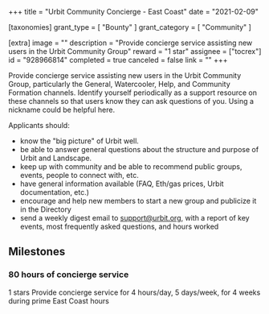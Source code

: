 +++
title = "Urbit Community Concierge - East Coast"
date = "2021-02-09"

[taxonomies]
grant_type = [ "Bounty" ]
grant_category = [ "Community" ]

[extra]
image = ""
description = "Provide concierge service assisting new users in the Urbit Community Group"
reward = "1 star"
assignee = ["tocrex"]
id = "928966814"
completed = true
canceled = false
link = ""
+++

Provide concierge service assisting new users in the Urbit Community Group, particularly the General, Watercooler, Help, and Community Formation channels. Identify yourself periodically as a support resource on these channels so that users know they can ask questions of you. Using a nickname could be helpful here.

Applicants should:

- know the "big picture" of Urbit well.
- be able to answer general questions about the structure and purpose of Urbit and Landscape.
- keep up with community and be able to recommend public groups, events, people to connect with, etc.
- have general information available (FAQ, Eth/gas prices, Urbit documentation, etc.)
- encourage and help new members to start a new group and publicize it in the Directory
- send a weekly digest email to support@urbit.org, with a report of key events, most frequently asked questions, and hours worked

## Milestones

### 80 hours of concierge service

1 stars
Provide concierge service for 4 hours/day, 5 days/week, for 4 weeks during prime East Coast hours
